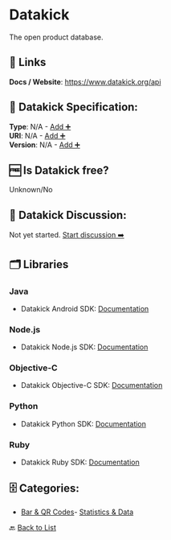# Datakick

The open product database.

##  🔗 Links
**Docs / Website**: https://www.datakick.org/api

## 🧬 Datakick Specification:
**Type**: N/A - [Add ➕](https://github.com/apis-list/apis-list/edit/main/apis/datakick/datakick.yaml)  
**URI**: N/A - [Add ➕](https://github.com/apis-list/apis-list/edit/main/apis/datakick/datakick.yaml)  
**Version**: N/A - [Add ➕](https://github.com/apis-list/apis-list/edit/main/apis/datakick/datakick.yaml)

## 🆓 Is Datakick free?
 Unknown/No 

## 💬 Datakick Discussion:
Not yet started. [Start discussion ➡️](https://github.com/apis-list/apis-list/discussions/new)

## 🗂️ Libraries
### Java
- Datakick Android SDK: [Documentation](https://github.com/kyleconroy/datakick-android)
### Node.js
- Datakick Node.js SDK: [Documentation](https://github.com/ENT8R/datakick)
### Objective-C
- Datakick Objective-C SDK: [Documentation](https://github.com/imryan/datakick-ios)
### Python
- Datakick Python SDK: [Documentation](https://github.com/carlos-a-rodriguez/datakick)
### Ruby
- Datakick Ruby SDK: [Documentation](https://github.com/ankane/datakick-rb)


## 🗄️ Categories:
- [Bar & QR Codes](https://github.com/apis-list/apis-list#bar--qr-codes-)- [Statistics & Data](https://github.com/apis-list/apis-list#statistics--data-)

🔙  [Back to List](https://github.com/apis-list/apis-list)
